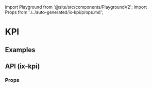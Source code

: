 import Playground from '@site/src/components/PlaygroundV2';
import Props from './../auto-generated/ix-kpi/props.md';

# KPI

## Examples

<Playground
name="kpi" height="28rem"
examplesByName>
</Playground>

## API (ix-kpi)

### Props

<Props />
